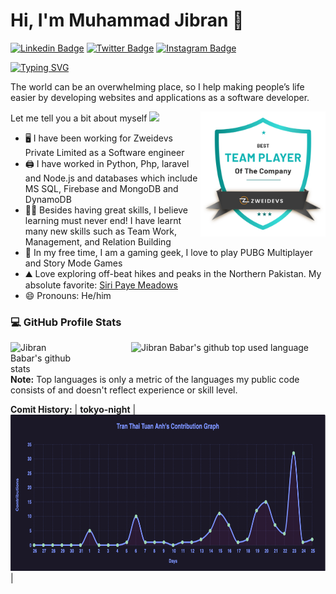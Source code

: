 # Hi, I'm Muhammad Jibran 👋

[![Linkedin Badge](https://img.shields.io/badge/-LinkedIn-0e76a8?style=flat-square&logo=Linkedin&logoColor=white)](https://linkedin.com/in/jibranbabar)
[![Twitter Badge](https://img.shields.io/badge/-Twitter-00acee?style=flat-square&logo=Twitter&logoColor=white)](https://twitter.com/Muhamma77620406)
[![Instagram Badge](https://img.shields.io/badge/-Instagram-e4405f?style=flat-square&logo=Instagram&logoColor=white)](https://instagram.com/muhammadjibranofficial)

[![Typing SVG](https://readme-typing-svg.herokuapp.com?font=comfortaa&color=&size=25&height=40&lines=Nice+to+e-meet+you!;I'm+a+Software+Engineer;Tech+and+Travel+Blogger;and+a+homemade+chef%3F)](https://git.io/typing-svg)

The world can be an overwhelming place, so I help making people’s life easier by developing websites and applications as a software developer.

<a href="#"><img src="zd_badge.png" width="200" align="right" alt="avatar"/></a>

Let me tell you a bit about myself <img src="https://emojis.slackmojis.com/emojis/images/1520808873/3643/cool-doge.gif?1520808873" width="20" />

- 🖥️ I have been working for Zweidevs Private Limited as a Software engineer
- 🖨️ I have worked in Python, Php, laravel and Node.js and databases which include MS SQL, Firebase and MongoDB and DynamoDB
- 🧑‍💻 Besides having great skills, I believe learning must never end! I have learnt many new skills such as Team Work, Management, and Relation Building
- 🎾 In my free time, I am a gaming geek, I love to play PUBG Multiplayer and Story Mode Games
- ⛰️ Love exploring off-beat hikes and peaks in the Northern Pakistan. My absolute favorite: <a href="https://goo.gl/maps/zV3r6AYPzJPiWTPC9">Siri Paye Meadows</a>
- 😄 Pronouns: He/him

<h3>💻 GitHub Profile Stats</h3>
<div style="display: flex;">
  <div style="padding-right: 0px;">
    <img width="50%" align="left" src="https://github-readme-stats.vercel.app/api?username=Jibranbabar&show_icons=true&include_all_commits=true&theme=radical&hide_border=false" alt="Jibran Babar's github stats" />
  </div>
  <div style="padding-right: 0px;">
    <img width="50%" src="https://github-readme-stats.vercel.app/api/top-langs/?username=JibranBabar&layout=compact&theme=radical" alt="Jibran Babar's github top used language" />
  </div>
</div>
<b>Note:</b> Top languages is only a metric of the languages my public code consists of and doesn't reflect experience or skill level.

<b>Comit History:</b>
|      **tokyo-night**       |  <img src="tokyo-night.png" height=250 alt="graph"/>   |
